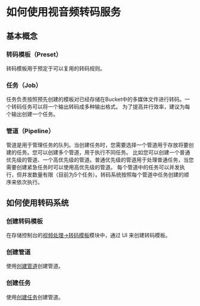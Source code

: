 # 如何使用视音频转码服务

## 基本概念

### 转码模板（Preset）

转码模板用于预定于可以复用的转码规则。

###  任务（Job）

任务负责按照预先创建的模板对已经存储在Bucket中的多媒体文件进行转码。一个转码任务可以将一个输出转码成多种输出格式。
为了提高并行效率，建议为每个输出创建一个任务。

### 管道（Pipeline）

管道是用于管理任务的队列。当创建任务时，您需要选择一个管道用于存放将要创建的任务。您可以创建多个管道，用于执行不同任务。
比如您可以创建一个普通优先级的管道、一个高优先级的管道。普通优先级的管道用于处理普通任务，当您需要创建紧急任务时可以使用高优先级的管道。
每个管道中的任务可以并发执行，但并发数量有限（目前为5个任务）。转码系统按照每个管道中任务创建的顺序来依次执行。


## 如何使用转码系统

### 创建转码模板

在存储控制台的[视频处理->转码模板](http://console.bscstorage.com/#/video/template)模块中，通过 UI 来创建转码模板。

### 创建管道

使用[创建管道](apis/pipeline/create_pipeline.md)创建管道。

### 创建任务

使用[创建任务](apis/job/create_job.md)创建管道。
